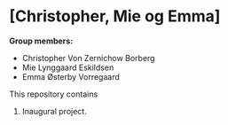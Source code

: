 # \[Christopher, Mie og Emma\]

**Group members:**
- Christopher Von Zernichow Borberg
- Mie Lynggaard Eskildsen
- Emma Østerby Vorregaard

This repository contains  
1. Inaugural project.
